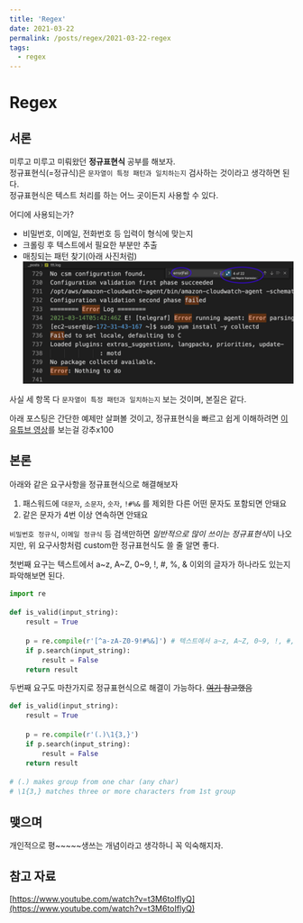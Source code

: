 ```yaml
---
title: 'Regex'
date: 2021-03-22
permalink: /posts/regex/2021-03-22-regex
tags:
  - regex
---
```


# Regex

## 서론

미루고 미루고 미뤄왔던 **정규표현식** 공부를 해보자.  
정규표현식(=정규식)은 `문자열이 특정 패턴과 일치하는지` 검사하는 것이라고 생각하면 된다.  
정규표현식은 텍스트 처리를 하는 어느 곳이든지 사용할 수 있다.   

어디에 사용되는가?
- 비밀번호, 이메일, 전화번호 등 입력이 형식에 맞는지
- 크롤링 후 텍스트에서 필요한 부분만 추출
- 매칭되는 패턴 찾기(아래 사진처럼)
![](/assets/2021-03-22-regex/2021-03-22-regex_004732.png)

사실 세 항목 다 `문자열이 특정 패턴과 일치하는지` 보는 것이며, 본질은 같다. 

아래 포스팅은 간단한 예제만 살펴볼 것이고,
정규표현식을 빠르고 쉽게 이해하려면 [이 유튜브 영상](https://www.youtube.com/watch?v=t3M6toIflyQ)를 보는걸 강추x100

## 본론

아래와 같은 요구사항을 정규표현식으로 해결해보자
1. 패스워드에 `대문자`, `소문자`, `숫자`, `!#%&`
를 제외한 다른 어떤 문자도 포함되면 안돼요
1. 같은 문자가 4번 이상 연속하면 안돼요

`비밀번호 정규식`, `이메일 정규식` 등 검색만하면 *일반적으로 많이 쓰이는 정규표현식*이 나오지만, 위 요구사항처럼 custom한 정규표현식도 쓸 줄 알면 좋다.

첫번째 요구는 텍스트에서 a~z, A~Z, 0~9, !, #, %, & 이외의 글자가 하나라도 있는지 파악해보면 된다.

```python
import re

def is_valid(input_string):
    result = True

    p = re.compile(r'[^a-zA-Z0-9!#%&]') # 텍스트에서 a~z, A~Z, 0~9, !, #, %, &를 제외한 character를 찾을때 사용
    if p.search(input_string):
        result = False
    return result
```

두번째 요구도 마찬가지로 정규표현식으로 해결이 가능하다. ~~[여기](https://stackoverflow.com/questions/1660694/regular-expression-to-match-any-character-being-repeated-more-than-10-times) 참고했음~~

```python
def is_valid(input_string):
    result = True

    p = re.compile(r'(.)\1{3,}')
    if p.search(input_string):
        result = False
    return result
	
# (.) makes group from one char (any char)
# \1{3,} matches three or more characters from 1st group
```


## 맺으며

개인적으로 평~~~~~생쓰는 개념이라고 생각하니 꼭 익숙해지자.  

## 참고 자료

[https://www.youtube.com/watch?v=t3M6toIflyQ](https://www.youtube.com/watch?v=t3M6toIflyQ)